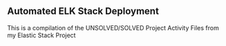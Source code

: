 ## Automated ELK Stack Deployment

This is a compilation of the UNSOLVED/SOLVED Project Activity Files from my Elastic Stack Project
